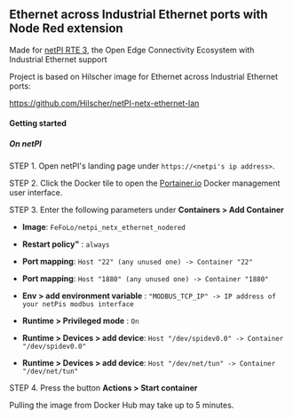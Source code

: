 ## Ethernet across Industrial Ethernet ports with Node Red extension

Made for [netPI RTE 3](https://www.netiot.com/netpi/), the Open Edge Connectivity Ecosystem with Industrial Ethernet support

Project is based on Hilscher image for Ethernet across Industrial Ethernet ports: 

https://github.com/Hilscher/netPI-netx-ethernet-lan


#### Getting started

##### On netPI

STEP 1. Open netPI's landing page under `https://<netpi's ip address>`.

STEP 2. Click the Docker tile to open the [Portainer.io](http://portainer.io/) Docker management user interface.

STEP 3. Enter the following parameters under **Containers > Add Container**

* **Image**: `FeFoLo/netpi_netx_ethernet_nodered`

* **Restart policy"** : `always`

* **Port mapping**: `Host "22" (any unused one) -> Container "22"`
* **Port mapping**: `Host "1880" (any unused one) -> Container "1880"`

* **Env > add environment variable** : `"MODBUS_TCP_IP" -> IP address of your netPis modbus interface` 

* **Runtime > Privileged mode** : `On`

* **Runtime > Devices > add device**: `Host "/dev/spidev0.0" -> Container "/dev/spidev0.0"`

* **Runtime > Devices > add device**: `Host "/dev/net/tun" -> Container "/dev/net/tun"`

STEP 4. Press the button **Actions > Start container**

Pulling the image from Docker Hub may take up to 5 minutes.
